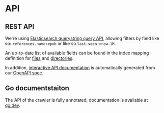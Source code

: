 # API

## REST API
We're using [Elasticsearch querystring query API](https://www.elastic.co/guide/en/elasticsearch/reference/current/query-dsl-query-string-query.html), allowing filters by field like so: `references.name:epub` or like so `last-seen:>now-1M`.

An up-to-date list of available fields can be found in the index mapping definition for [files](https://github.com/ipfs-search/ipfs-search/blob/master/docs/indices/files.json) and [directories](https://github.com/ipfs-search/ipfs-search/blob/master/docs/indices/directories.json).

In addition, [interactive API documentation](https://api.ipfs-search.com/) is automatically generated from our [OpenAPI spec](https://github.com/ipfs-search/ipfs-search-api/blob/master/openapi-v1.yaml).

## Go documentstaiton
The API of the crawler is fully annotated, documentation is available at [go.dev](https://pkg.go.dev/github.com/ipfs-search/ipfs-search).
